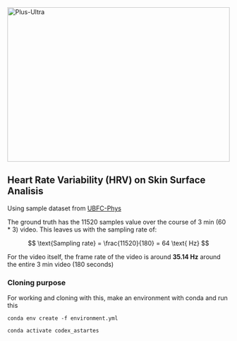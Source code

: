 <img src="https://media1.tenor.com/m/E1opicCnLlMAAAAd/go-beyond-plus-ultra-all-might.gif" alt="Plus-Ultra" style="width: 100%; height: 350px;">

## Heart Rate Variability (HRV) on Skin Surface Analisis

Using sample dataset from [UBFC-Phys](https://sites.google.com/view/ybenezeth/ubfc-phys)

The ground truth has the 11520 samples value over the course of 3 min (60 \* 3) video. This leaves us with the sampling rate of:

$$
\text{Sampling rate} = \frac{11520}{180} = 64 \text{ Hz}
$$

For the video itself, the frame rate of the video is around **35.14 Hz** around the entire 3 min video (180 seconds)

### Cloning purpose

For working and cloning with this, make an environment with conda and run this

```shell
conda env create -f environment.yml

conda activate codex_astartes
```
